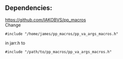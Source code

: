 ## Dependencies:
<https://github.com/IAKOBVS/pp_macros>
<br>
Change
```
#include "/home/james/pp_macros/pp_va_args_macros.h"
```
in jarr.h to

```
#include "/path/to/pp_macros/pp_va_args_macros.h"
```
